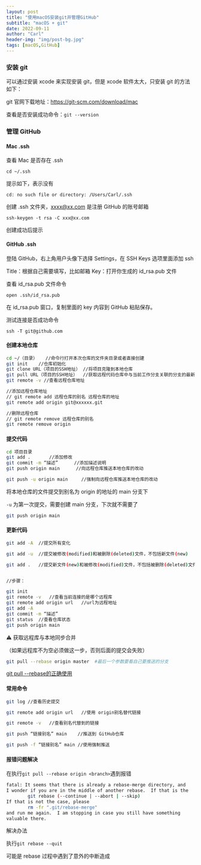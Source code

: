 ```yaml
---
layout: post
title: "使用macOS安装git并管理GitHub"
subtitle: "macOS + git"
date: 2022-09-11
author: "Carl"
header-img: "img/post-bg.jpg"
tags: [macOS,GitHub]
---
```


### 安装 git

可以通过安装 xcode 来实现安装 git，但是 xcode 软件太大，只安装 git 的方法如下：

git 官网下载地址：https://git-scm.com/download/mac



查看是否安装成功命令：`git --version`



### 管理 GitHub



#### Mac .ssh



查看 Mac 是否存在 .ssh

`cd ~/.ssh`

提示如下，表示没有

`cd: no such file or directory: /Users/Carl/.ssh`

创建 .ssh 文件夹，xxxx@xx.com 是注册 GitHub 的账号邮箱

`ssh-keygen -t rsa -C xxx@xx.com`

创建成功后提示



#### GitHub .ssh



登陆 GitHub，右上角用户头像下选择 Settings，在 SSH Keys 选项里面添加 ssh



Title：根据自己需要填写，比如邮箱
Key：打开你生成的 id_rsa.pub 文件

查看 id_rsa.pub 文件命令

`open .ssh/id_rsa.pub`

在 id_rsa.pub 窗口，复制里面的 key 内容到 GitHub 粘贴保存。



测试连接是否成功命令

`ssh -T git@github.com`



#### 创建本地仓库



```bash
cd ~/（目录）	//命令行打开本次仓库的文件夹目录或者直接创建
git init	//仓库初始化
git clone URL（项目的SSH地址）	//将项目克隆到本地仓库
git pull URL（项目的SSH地址）	//获取远程代码仓库中与当前工作分支关联的分支的最新代码，并自动与本地工作分支进行合并
git remote -v //查看远程仓库地址

//添加远程仓库地址
// git remote add 远程仓库的别名 远程仓库的地址
git remote add origin git@xxxxxx.git

//删除远程仓库
// git remote remove 远程仓库的别名
git remote remove origin
```



#### 提交代码

```bash
cd 项目目录  
git add .		//添加修改
git commit -m “描述”		//添加描述说明
git push origin main	  //向远程仓库推送本地仓库的改动

git push -u origin main		//强制向远程仓库推送本地仓库的改动
```

将本地仓库的文件提交到别名为 origin 的地址的 main 分支下

`-u` 为第一次提交，需要创建 main 分支，下次就不需要了

```bash
git push origin main
```



#### 更新代码



```bash
git add -A	//提交所有变化

git add -u	//提交被修改(modified)和被删除(deleted)文件，不包括新文件(new)

git add .	//提交新文件(new)和被修改(modified)文件，不包括被删除(deleted)文件


//步骤：

git init
git remote -v	//查看当前连接的是哪个远程库
git remote add origin url	//url为远程地址
git add -A
git commit -m “描述”
git status	//查看仓库状态
git push origin main
```



⚠️ 获取远程库与本地同步合并

（如果远程库不为空必须做这一步，否则后面的提交会失败）

```bash
git pull --rebase origin master  #最后一个参数要看自己要推送的分支
```

[git pull --rebase的正确使用](https://juejin.cn/post/6844903895160881166)





#### 常用命令



```bash
git log	//查看历史提交

git remote add origin url	//使用 origin别名替代链接

git remote -v	//查看别名代替到的链接

git push “链接别名” main	//推送到 GitHub仓库

git push -f “链接别名” main	//使用强制推送
```



#### 报错问题解决

在执行`git pull --rebase origin <branch>`遇到报错

```bash
fatal: It seems that there is already a rebase-merge directory, and
I wonder if you are in the middle of another rebase.  If that is the
        git rebase (--continue | --abort | --skip)
If that is not the case, please
        rm -fr ".git/rebase-merge"
and run me again.  I am stopping in case you still have something
valuable there.
```


解决办法

执行`git rebase --quit`

可能是 rebase 过程中遇到了意外的中断造成
